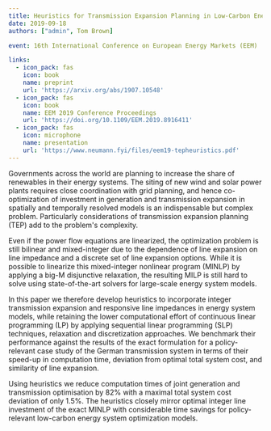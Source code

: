 ```yaml
---
title: Heuristics for Transmission Expansion Planning in Low-Carbon Energy System Models
date: 2019-09-18
authors: ["admin", Tom Brown]

event: 16th International Conference on European Energy Markets (EEM)

links:
  - icon_pack: fas
    icon: book
    name: preprint
    url: 'https://arxiv.org/abs/1907.10548'
  - icon_pack: fas
    icon: book
    name: EEM 2019 Conference Proceedings
    url: 'https://doi.org/10.1109/EEM.2019.8916411'
  - icon_pack: fas
    icon: microphone
    name: presentation
    url: 'https://www.neumann.fyi/files/eem19-tepheuristics.pdf'
---
```


Governments across the world are planning to increase the share of renewables in their energy systems. The siting of new wind and solar power plants requires close coordination with grid planning, and hence co-optimization of investment in generation and transmission expansion in spatially and temporally resolved models is an indispensable but complex problem. Particularly considerations of transmission expansion planning (TEP) add to the problem's complexity. 

Even if the power flow equations are linearized, the optimization problem is still bilinear and mixed-integer due to the dependence of line expansion on line impedance and a discrete set of line expansion options. While it is possible to linearize this mixed-integer nonlinear program (MINLP) by applying a big-M disjunctive relaxation, the resulting MILP is still hard to solve using state-of-the-art solvers for large-scale energy system models.

In this paper we therefore develop heuristics to incorporate integer transmission expansion and responsive line impedances in energy system models, while retaining the lower computational effort of continuous linear programming (LP) by applying sequential linear programming (SLP) techniques, relaxation and discretization approaches. We benchmark their performance against the results of the exact formulation for a policy-relevant case study of the German transmission system in terms of their speed-up in computation time, deviation from optimal total system cost, and similarity of line expansion.

Using heuristics we reduce computation times of joint generation and transmission optimisation by 82% with a maximal total system cost deviation of only 1.5%. The heuristics closely mirror optimal integer line investment of the exact MINLP with considerable time savings for policy-relevant low-carbon energy system optimization models. 
